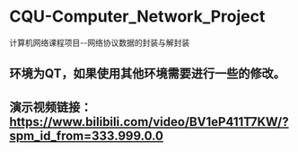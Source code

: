 # CQU-Computer_Network_Project
计算机网络课程项目--网络协议数据的封装与解封装
## 环境为QT，如果使用其他环境需要进行一些的修改。
## 演示视频链接：https://www.bilibili.com/video/BV1eP411T7KW/?spm_id_from=333.999.0.0
